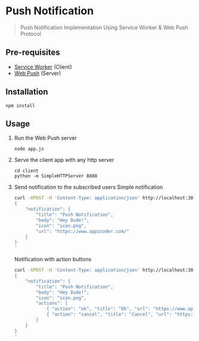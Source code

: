 # Push Notification
> Push Notification Implementation Using Service Worker & Web Push Protocol

## Pre-requisites
- [Service Worker](https://developers.google.com/web/fundamentals/primers/service-workers/) (Client)
- [Web Push](https://github.com/web-push-libs/web-push) (Server)

## Installation
```
npm install
```

## Usage
1. Run the Web Push server
    ```
    node app.js
    ```

2. Serve the client app with any http server
    ```
    cd client
    python -m SimpleHTTPServer 8888
    ```
3. Send notification to the subscribed users
    Simple notification
    ```bash
    curl -XPOST -H 'Content-Type: application/json' http://localhost:3000/send -d '
    {
        "notification": {
            "title": "Push Notification",
            "body": "Hey Dude!",
            "icon": "icon.png",
            "url": "https://www.appzcoder.com/"
        }
    }
    '
    ```

    Notification with action buttons
    ```bash
    curl -XPOST -H 'Content-Type: application/json' http://localhost:3000/send -d '
    {
        "notification": {
            "title": "Push Notification",
            "body": "Hey Dude!",
            "icon": "icon.png",
            "actions": [
                { "action": "ok", "title": "Ok", "url": "https://www.appzcoder.com/" },
                { "action": "cancel", "title": "Cancel", "url": "https://google.com/" }
            ]
        }
    }
    '
    ```

